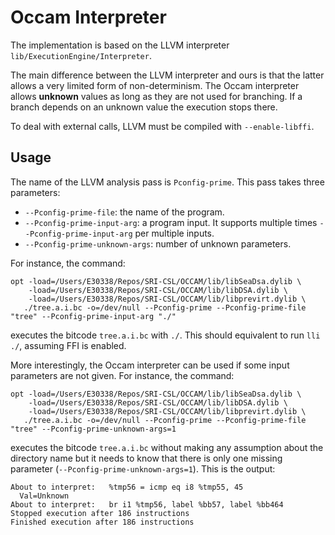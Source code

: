 # Occam Interpreter #

The implementation is based on the LLVM interpreter 
`lib/ExecutionEngine/Interpreter`.

The main difference between the LLVM interpreter and ours is that the
latter allows a very limited form of non-determinism. The Occam
interpreter allows __unknown__ values as long as they are not used for
branching. If a branch depends on an unknown value the execution stops
there.

To deal with external calls, LLVM must be compiled with
`--enable-libffi`.

## Usage ## 

The name of the LLVM analysis pass is `Pconfig-prime`.  This pass
takes three parameters:

- `--Pconfig-prime-file`: the name of the program.
- `--Pconfig-prime-input-arg`: a program input. It supports multiple times
  `--Pconfig-prime-input-arg` per multiple inputs. 
- `--Pconfig-prime-unknown-args`: number of unknown parameters.

For instance, the command:

```
opt -load=/Users/E30338/Repos/SRI-CSL/OCCAM/lib/libSeaDsa.dylib \
    -load=/Users/E30338/Repos/SRI-CSL/OCCAM/lib/libDSA.dylib \
	-load=/Users/E30338/Repos/SRI-CSL/OCCAM/lib/libprevirt.dylib \
   ./tree.a.i.bc -o=/dev/null --Pconfig-prime --Pconfig-prime-file "tree" --Pconfig-prime-input-arg "./" 

```

executes the bitcode `tree.a.i.bc` with `./`. This should equivalent
to run `lli ./`, assuming FFI is enabled.

More interestingly, the Occam interpreter can be used if some input
parameters are not given. For instance, the command:

```
opt -load=/Users/E30338/Repos/SRI-CSL/OCCAM/lib/libSeaDsa.dylib \
    -load=/Users/E30338/Repos/SRI-CSL/OCCAM/lib/libDSA.dylib \
	-load=/Users/E30338/Repos/SRI-CSL/OCCAM/lib/libprevirt.dylib \
   ./tree.a.i.bc -o=/dev/null --Pconfig-prime --Pconfig-prime-file "tree" --Pconfig-prime-unknown-args=1

```

executes the bitcode `tree.a.i.bc` without making any assumption about
the directory name but it needs to know that there is only one missing
parameter (`--Pconfig-prime-unknown-args=1`).  This is the output:

```
About to interpret:   %tmp56 = icmp eq i8 %tmp55, 45
  Val=Unknown
About to interpret:   br i1 %tmp56, label %bb57, label %bb464
Stopped execution after 186 instructions
Finished execution after 186 instructions

```




